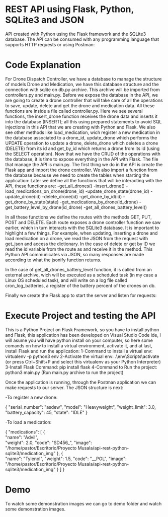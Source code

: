# REST API using Flask, Python, SQLite3 and JSON
API created with Python using the Flask framework and the SQLite3 database.
The API can be consumed with any programming language that supports HTTP requests or using Postman: 

# Code Explanation
For Drone Dispatch Controller, we have a database to manage the structure of models Drone and Medication, we have this database structure and the connection with sqlite on db.py archive. This archive will be imported from controllers.py and main.py.
Before we expose the database in the API, we are going to create a drone controller that will take care of all the operations to save, update, delete and get the drone and medication data. 
All these functions are inside a file called controller.py. Here we see several functions, the insert_drone function receives the drone data and inserts it into the database (INSERT); all this using prepared statements to avoid SQL injections in this API that we are creating with Python and Flask.
We also see other methods like load_medication, wich register a new medication in the database associated to a drone_id, update_drone which performs the UPDATE operation to update a drone, delete_drone which deletes a drone (DELETE) from its id and get_by_id which returns a drone from its id (using the SELECT operation).
Now that we have the CRUD of the operations with the database, it is time to expose everything in the API with Flask. The file that manage the API is main.py.
The first thing we do in the API is create the Flask app and import the drone controller. We also import a function from the database because we need to create the tables when starting the application:
Later we define all the functions that will be interacting with the API, these functions are:
-get_all_drones()
-insert_drone()
-load_medications_on_drone(drone_id)
-update_drone_state(drone_id)
-update_drone(id)
-delete_drone(id)
-get_drone_by_id(id)
-get_drone_by_state(state)
-get_medications_by_drone(id_drone)
-get_battery_level_by_drone(id_drone)
-get_all_drones_battery_level()

In all these functions we define the routes with the methods GET, PUT, POST and DELETE. Each route exposes a drone controller function we saw earlier, which in turn interacts with the SQLite3 database. 
It is important to highlight a few things. For example, when updating, inserting a drone and load medication on a drone, we read the JSON from the request with get_json and access the dictionary. In the case of delete or get by ID we read the id variable from the route as <id> and receive it in the method.
This Python API communicates via JSON, so many responses are made according to what the jsonify function returns.

In the case of get_all_drones_battery_level function, it is called from an external archive, wich will be executed as a scheduled task (in my case a Linux OS scheduled task), and will write on a log file called cron_log_batteries, a register of the battery percent of the drones on db.

Finally we create the Flask app to start the server and listen for requests:

# Execute Project and testing the API
This is a Python Project on Flask Framework, so you have to install python and Flask, this application has been developed on Visual Studio Code ide, I will asume you will have python install on your computer, so here some comands on how to install a virtual environment, activate it, and at last, install Flask and run the application:
1-Command to install a virtual env: virtualenv -p python3 env
2-Activate the virtual env: .\env\Scripts\activate (or press Ctrl+Shift+P and select this virtualenv as your Python Interpreter)
3-Install Flask Command: pip install flask
4-Command to Run the project: python3 main.py (Run main.py archive to run the project)

Once the application is running, through the Postman application we can make requests to our server.
The JSON structure is next:

-To register a new drone:

{
    "serial_number": "asdew",
    "model": "Heavyweight",
    "weight_limit": 3.0,
    "battery_capacity": 45,
    "state": "IDLE"
}

-To load a medication:

{
    "medications": [
        {     
            "name": "Advil",   
            "weight": 2.0,
            "code": "SD456_",
            "image": "/home/pastor/Escritorio/Proyecto Musala/api-rest-python-sqlite3/medication_img"
        },
        {     
            "name": "Tylenol",
            "weight": 1.5,
            "code": "__POL",
            "image": "/home/pastor/Escritorio/Proyecto Musala/api-rest-python-sqlite3/medication_img"
        }
    ]
}

# Demo
To watch some demonstration images we can go to demo folder and watch some demonstration images.